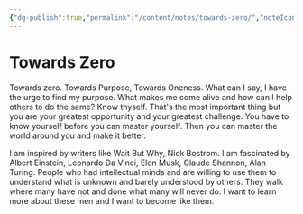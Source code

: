 ```yaml
---
{"dg-publish":true,"permalink":"/content/notes/towards-zero/","noteIcon":"2"}
---
```


# Towards Zero

Towards zero. Towards Purpose, Towards Oneness. What can I say, I have the urge to find my purpose. What makes me come alive and how can I help others to do the same? Know thyself. That's the most important thing but you are your greatest opportunity and your greatest challenge. You have to know yourself before you can master yourself. Then you can master the world around you and make it better. 

I am inspired by writers like Wait But Why, Nick Bostrom. I am fascinated by Albert Einstein, Leonardo Da Vinci, Elon Musk, Claude Shannon, Alan Turing. People who had intellectual minds and are willing to use them to understand what is unknown and barely understood by others. They walk where many have not and done what many will never do. I want to learn more about these men and I want to become like them.
